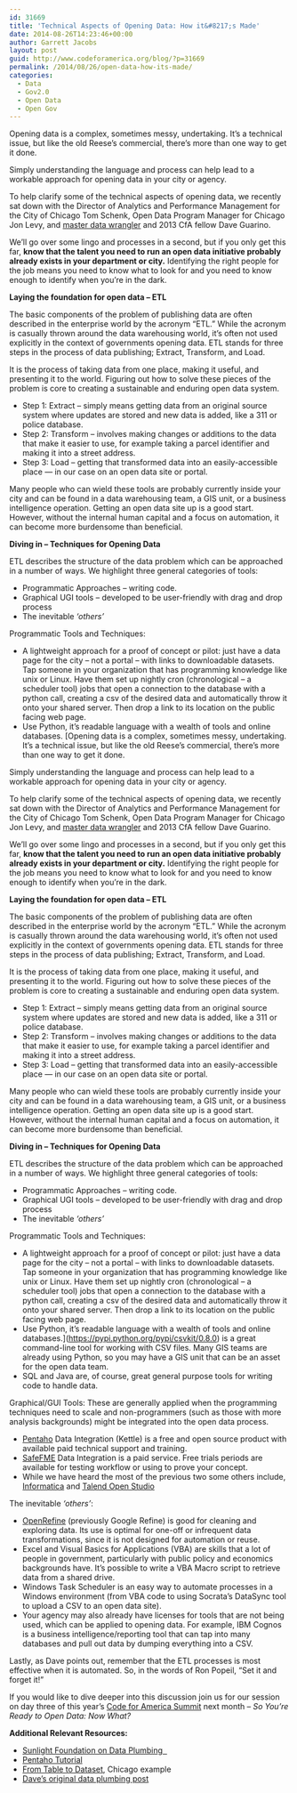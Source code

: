 ```yaml
---
id: 31669
title: 'Technical Aspects of Opening Data: How it&#8217;s Made'
date: 2014-08-26T14:23:46+00:00
author: Garrett Jacobs
layout: post
guid: http://www.codeforamerica.org/blog/?p=31669
permalink: /2014/08/26/open-data-how-its-made/
categories:
  - Data
  - Gov2.0
  - Open Data
  - Open Gov
---
```

Opening data is a complex, sometimes messy, undertaking. It&#8217;s a technical issue, but like the old Reese&#8217;s commercial, there&#8217;s more than one way to get it done.

Simply understanding the language and process can help lead to a workable approach for opening data in your city or agency.

To help clarify some of the technical aspects of opening data, we recently sat down with the Director of Analytics and Performance Management for the City of Chicago Tom Schenk, Open Data Program Manager for Chicago Jon Levy, and <a href="http://daguar.github.io/2014/03/17/etl-for-america/" target="_blank">master data wrangler</a> and 2013 CfA fellow Dave Guarino.



We’ll go over some lingo and processes in a second, but if you only get this far, **know that the talent you need to run an open data initiative probably already exists in your department or city.** Identifying the right people for the job means you need to know what to look for and you need to know enough to identify when you&#8217;re in the dark.

**Laying the foundation for open data &#8211; ETL**

The basic components of the problem of publishing data are often described in the enterprise world by the acronym &#8220;ETL.&#8221; While the acronym is casually thrown around the data warehousing world, it&#8217;s often not used explicitly in the context of governments opening data. ETL stands for three steps in the process of data publishing; Extract, Transform, and Load.

It is the process of taking data from one place, making it useful, and presenting it to the world. Figuring out how to solve these pieces of the problem is core to creating a sustainable and enduring open data system.

  * Step 1: Extract &#8211; simply means getting data from an original source system where updates are stored and new data is added, like a 311 or police database.
  * Step 2: Transform &#8211; involves making changes or additions to the data that make it easier to use, for example taking a parcel identifier and making it into a street address.
  * Step 3: Load &#8211; getting that transformed data into an easily-accessible place — in our case on an open data site or portal.

Many people who can wield these tools are probably currently inside your city and can be found in a data warehousing team, a GIS unit, or a business intelligence operation. Getting an open data site up is a good start. However, without the internal human capital and a focus on automation, it can become more burdensome than beneficial.

**Diving in &#8211; Techniques for Opening Data**

ETL describes the structure of the data problem which can be approached in a number of ways. We highlight three general categories of tools:

  * Programmatic Approaches &#8211; writing code.
  * Graphical UGI tools &#8211; developed to be user-friendly with drag and drop process
  * The inevitable _‘others’_

Programmatic Tools and Techniques:

  * A lightweight approach for a proof of concept or pilot: just have a data page for the city &#8211; not a portal &#8211; with links to downloadable datasets. Tap someone in your organization that has programming knowledge like unix or Linux. Have them set up nightly cron (chronological &#8211; a scheduler tool) jobs that open a connection to the database with a python call, creating a csv of the desired data and automatically throw it onto your shared server. Then drop a link to its location on the public facing web page.
  * Use Python, it’s readable language with a wealth of tools and online databases. [Opening data is a complex, sometimes messy, undertaking. It&#8217;s a technical issue, but like the old Reese&#8217;s commercial, there&#8217;s more than one way to get it done.

Simply understanding the language and process can help lead to a workable approach for opening data in your city or agency.

To help clarify some of the technical aspects of opening data, we recently sat down with the Director of Analytics and Performance Management for the City of Chicago Tom Schenk, Open Data Program Manager for Chicago Jon Levy, and <a href="http://daguar.github.io/2014/03/17/etl-for-america/" target="_blank">master data wrangler</a> and 2013 CfA fellow Dave Guarino.



We’ll go over some lingo and processes in a second, but if you only get this far, **know that the talent you need to run an open data initiative probably already exists in your department or city.** Identifying the right people for the job means you need to know what to look for and you need to know enough to identify when you&#8217;re in the dark.

**Laying the foundation for open data &#8211; ETL**

The basic components of the problem of publishing data are often described in the enterprise world by the acronym &#8220;ETL.&#8221; While the acronym is casually thrown around the data warehousing world, it&#8217;s often not used explicitly in the context of governments opening data. ETL stands for three steps in the process of data publishing; Extract, Transform, and Load.

It is the process of taking data from one place, making it useful, and presenting it to the world. Figuring out how to solve these pieces of the problem is core to creating a sustainable and enduring open data system.

  * Step 1: Extract &#8211; simply means getting data from an original source system where updates are stored and new data is added, like a 311 or police database.
  * Step 2: Transform &#8211; involves making changes or additions to the data that make it easier to use, for example taking a parcel identifier and making it into a street address.
  * Step 3: Load &#8211; getting that transformed data into an easily-accessible place — in our case on an open data site or portal.

Many people who can wield these tools are probably currently inside your city and can be found in a data warehousing team, a GIS unit, or a business intelligence operation. Getting an open data site up is a good start. However, without the internal human capital and a focus on automation, it can become more burdensome than beneficial.

**Diving in &#8211; Techniques for Opening Data**

ETL describes the structure of the data problem which can be approached in a number of ways. We highlight three general categories of tools:

  * Programmatic Approaches &#8211; writing code.
  * Graphical UGI tools &#8211; developed to be user-friendly with drag and drop process
  * The inevitable _‘others’_

Programmatic Tools and Techniques:

  * A lightweight approach for a proof of concept or pilot: just have a data page for the city &#8211; not a portal &#8211; with links to downloadable datasets. Tap someone in your organization that has programming knowledge like unix or Linux. Have them set up nightly cron (chronological &#8211; a scheduler tool) jobs that open a connection to the database with a python call, creating a csv of the desired data and automatically throw it onto your shared server. Then drop a link to its location on the public facing web page.
  * Use Python, it’s readable language with a wealth of tools and online databases.](https://pypi.python.org/pypi/csvkit/0.8.0) is a great command-line tool for working with CSV files. Many GIS teams are already using Python, so you may have a GIS unit that can be an asset for the open data team.
  * SQL and Java are, of course, great general purpose tools for writing code to handle data.

Graphical/GUI Tools: These are generally applied when the programming techniques need to scale and non-programmers (such as those with more analysis backgrounds) might be integrated into the open data process.

  * <a href="http://community.pentaho.com/projects/data-integration/" target="_blank">Pentaho</a> Data Integration (Kettle) is a free and open source product with available paid technical support and training.
  * <a href="http://www.safe.com/" target="_blank">SafeFME</a> Data Integration is a paid service. Free trials periods are available for testing workflow or using to prove your concept.
  * While we have heard the most of the previous two some others include, <a href="http://www.informatica.com/us/#fbid=woJ59QPwFRN" target="_blank">Informatica</a> and <a href="https://www.talend.com/products/talend-open-studio" target="_blank">Talend Open Studio</a>

The inevitable _‘others’_:

  * <a href="http://openrefine.org/" target="_blank">OpenRefine</a> (previously Google Refine) is good for cleaning and exploring data. Its use is optimal for one-off or infrequent data transformations, since it is not designed for automation or reuse.
  * Excel and Visual Basics for Applications (VBA) are skills that a lot of people in government, particularly with public policy and economics backgrounds have. It’s possible to write a VBA Macro script to retrieve data from a shared drive.
  * Windows Task Scheduler is an easy way to automate processes in a Windows environment (from VBA code to using Socrata’s DataSync tool to upload a CSV to an open data site).
  * Your agency may also already have licenses for tools that are not being used, which can be applied to opening data. For example, IBM Cognos is a business intelligence/reporting tool that can tap into many databases and pull out data by dumping everything into a CSV.

Lastly, as Dave points out, remember that the ETL processes is most effective when it is automated. So, in the words of Ron Popeil, “Set it and forget it!”

If you would like to dive deeper into this discussion join us for our session on day three of this year’s <a href="http://www.codeforamerica.org/summit" target="_blank">Code for America Summit</a> next month &#8211; _So You&#8217;re Ready to Open Data: Now What?_

**Additional Relevant Resources:**

  * <a href="http://sunlightfoundation.com/blog/2014/03/21/data-plumbers/" target="_blank">Sunlight Foundation on Data Plumbing  </a>
  * <a href="http://wiki.pentaho.com/display/EAI/03.+Hello+World+Example" target="_blank">Pentaho Tutorial</a>
  * <a href="http://digital.cityofchicago.org/index.php/how-a-table-becomes-a-dataset-openrefine/" target="_blank">From Table to Dataset</a>, Chicago example
  * <a href="http://daguar.github.io/2014/03/17/etl-for-america/" target="_blank">Dave’s original data plumbing post</a>